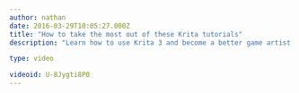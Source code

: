 ```yaml
---
author: nathan
date: 2016-03-29T10:05:27.000Z
title: "How to take the most out of these Krita tutorials"
description: "Learn how to use Krita 3 and become a better game artist!"

type: video

videoid: U-8Jygti8P0
---
```


